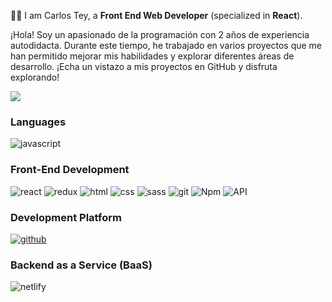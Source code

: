
👨‍💻 I am Carlos Tey, a **Front End Web Developer** (specialized in **React**).

¡Hola! Soy un apasionado de la programación con 2 años de experiencia autodidacta. Durante este tiempo, he trabajado en varios proyectos que me han permitido mejorar mis habilidades y explorar diferentes áreas de desarrollo. ¡Echa un vistazo a mis proyectos en GitHub y disfruta explorando!

<img src='https://www.kagoya.jp/howto/wp-content/uploads/202104b02.png'>


### Languages


![javascript](https://img.shields.io/badge/JavaScript-323330?style=for-the-badge&logo=javascript&logoColor=F7DF1E)

### Front-End Development

![react](https://img.shields.io/badge/React-20232A?style=for-the-badge&logo=react&logoColor=61DAFB)
![redux](https://img.shields.io/badge/Redux-593D88?style=for-the-badge&logo=redux&logoColor=white)
![html](https://img.shields.io/badge/HTML5-E34F26?style=for-the-badge&logo=html5&logoColor=white)
![css](https://img.shields.io/badge/CSS3-1572B6?style=for-the-badge&logo=css3&logoColor=white)
![sass](https://img.shields.io/badge/SASS-CC6699?style=for-the-badge&logo=sass&logoColor=white)
![git](https://img.shields.io/badge/git-gray?style=for-the-badge&logo=git&logoColor=f14e32)
![Npm](https://img.shields.io/badge/npm-323330?style=for-the-badge&logo=npm&logoColor=#eeda7c)
![API](https://img.shields.io/badge/API-1A2C51?style=for-the-badge)



### Development Platform
[![github](https://img.shields.io/badge/github-000000?style=for-the-badge&logo=github&logoColor=white)](https://github.com)


### Backend as a Service (BaaS)

![netlify](https://img.shields.io/badge/Netlify-00C7B7?style=for-the-badge&logo=netlify&logoColor=white)
